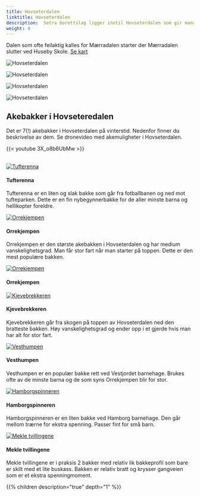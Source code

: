 ```yaml
---
title: Hovseterdalen
linktitle: Hovseterdalen
description:  Setra borettslag ligger inntil Hovseterdalen som gir mange muligheter for utfoldelse i det fri både i vinter og sommersesongen.
weight: 4
---
```

<!-- markdownlint-disable MD033 -->

Dalen som ofte feilaktig kalles for Mærradalen starter der Mærradalen slutter ved Huseby Skole. [Se kart](https://bym.maps.arcgis.com/apps/webappviewer/index.html?id=ca80e1e44054470084dff1534bbe4aec&marker=10.651128420632718%2C59.950926733015095%2C%2C%2C%2C&markertemplate=%7B%22title%22%3A%22Hovseterdalen%20(turvei%20A3%20%2FA4)%22%2C%22longitude%22%3A10.651128420632718%2C%22latitude%22%3A59.950926733015095%2C%22isIncludeShareUrl%22%3Atrue%7D&level=16)

![Hovseterdalen](20201012_083639.jpg "Dalen har en nesten 2 km lang asfaltert sykkel/gangsti hvor mange trener. ")

![Hovseterdalen](20201008_160209.jpg "Dalen tilbyr store åpne områder.")

![Hovseterdalen](20201009_145119.jpg "Det er et rikt dyreliv i dalen.")

![Hovseterdalen](20201008_160659.jpg "I enden av dalen finner du også en Tuftepark for cornafri trening.")

## Akebakker i Hovseteredalen

Det er 7(!) akebakker i Hovseterdalen på vinterstid. Nedenfor finner du beskrivelse av dem. Se dronevideo med akemuligheter i Hovseterdalen.

{{< youtube 3X_o8b6UbMw >}}

<br />

<figur>
    <a href="tufterenna.jpg">
        <img src="tufterennas.jpg" alt="Tufterenna" title="Tufterenna">
    </a>
    <figcaption><h4>Tufterenna</h4></figcaption>
</figur>

Tufterenna er en liten og slak bakke som går fra fotballbanen og ned mot tufteparken. Dette er en fin nybegynnerbakke for de aller minste barna og hellikopter foreldre.

 <figur>
    <a href="orrekjempen.jpg">
        <img src="orrekjempens.jpg" alt="Orrekjempen" title="Orrekjempen">
    </a>
    <figcaption><h4>Orrekjempen</h4></figcaption>
</figur>

Orrekjempen er den største akebakken i Hovseterdalen og har medium vanskelighetsgrad. Man får stor fart når man starter på toppen. Dette er den mest populære bakken.
 
 <figur>
    <a href="orrekjempen2.jpg">
        <img src="orrekjempen2s.jpg" alt="Orrekjempen" title="Orrekjempen">
    </a>
    <figcaption><h4>Orrekjempen</h4></figcaption>
</figur>

 
 <figur>
    <a href="kjevebrekkeren.jpg">
        <img src="kjevebrekkerens.jpg" alt="Kjevebrekkeren" title="Kjevebrekkeren">
    </a>
    <figcaption><h4>Kjevebrekkeren</h4></figcaption>
</figur>

Kjevebrekkeren går fra skogen på toppen av Hovseterdalen ned den bratteste bakken. Høy vanskelighetsgrad og ender opp i et gjerde hvis man har alt for stor fart.

<figur>
    <a href="vesthumpen.jpg">
        <img src="vesthumpens.jpg" alt="Vesthumpen" title="Vesthumpen">
    </a>
    <figcaption><h4>Vesthumpen</h4></figcaption>
</figur>

Vesthumpen er en populær bakke rett ved Vestjordet barnehage. Brukes ofte av de minste barna og de som syns Orrekjempen blir for stor. 

<figur>
    <a href="hamborgspinneren.jpg">
        <img src="hamborgspinnerens.jpg" alt="Hamborgspinneren" title="Hamborgspinneren">
    </a>
    <figcaption><h4>Hamborgspinneren</h4></figcaption>
</figur>

Hamborgspinneren er en liten bakke ved Hamborg barnehage. Den går mellom trærne for ekstra spenning. Passer fint for små barn. 

<figur>
    <a href="mekletvillingene.jpg">
        <img src="mekletvillingenes.jpg" alt="Mekle tvillingene" title="Mekle tvillingene">
    </a>
    <figcaption><h4>Mekle tvillingene</h4></figcaption>
</figur>

Mekle tvillingene er i praksis 2 bakker med relativ lik bakkeprofil som bare er skilt med et lite buskass. Bakken er relativ bratt og krysser gangveien som er et ekstra spenningmoment.

{{% children description="true" depth="1" %}}
